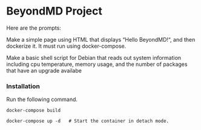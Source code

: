 # BeyondMD Project

Here are the prompts:

Make a simple page using HTML that displays “Hello BeyondMD!“, and then dockerize it. It must run using docker-compose.

Make a basic shell script for Debian that reads out system information including cpu temperature, memory usage, and the number of packages that have an upgrade availabe


### Installation
Run the following command.
```
docker-compose build
```
```
docker-compose up -d   # Start the container in detach mode.
```